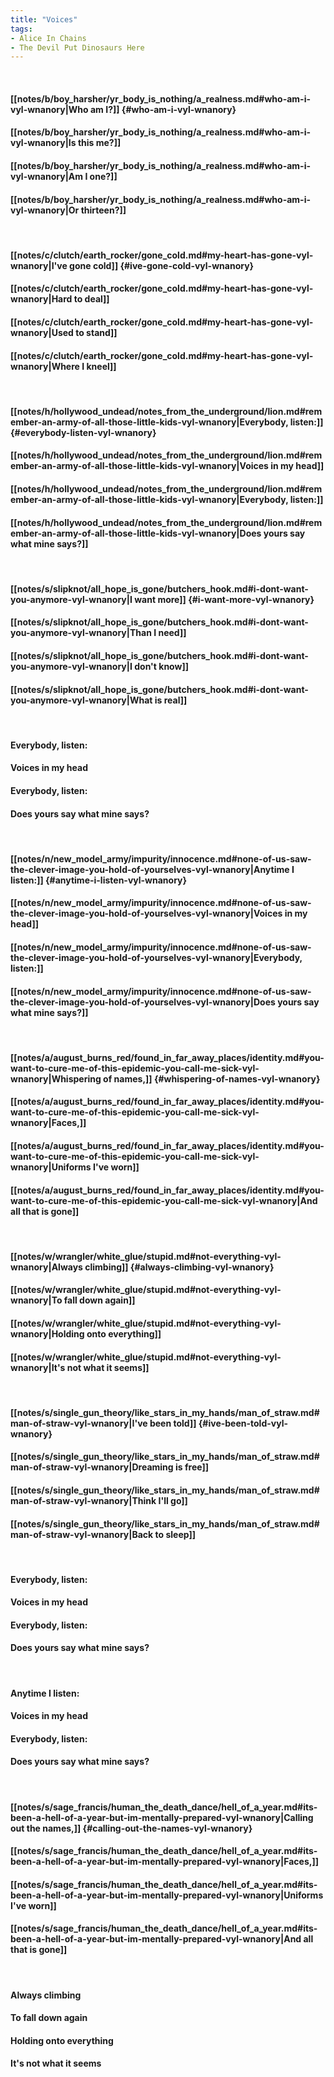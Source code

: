 ```yaml
---
title: "Voices"
tags:
- Alice In Chains
- The Devil Put Dinosaurs Here
---
```

&nbsp;
#### [[notes/b/boy_harsher/yr_body_is_nothing/a_realness.md#who-am-i-vyl-wnanory|Who am I?]] {#who-am-i-vyl-wnanory}
#### [[notes/b/boy_harsher/yr_body_is_nothing/a_realness.md#who-am-i-vyl-wnanory|Is this me?]]
#### [[notes/b/boy_harsher/yr_body_is_nothing/a_realness.md#who-am-i-vyl-wnanory|Am I one?]]
#### [[notes/b/boy_harsher/yr_body_is_nothing/a_realness.md#who-am-i-vyl-wnanory|Or thirteen?]]
&nbsp;
#### [[notes/c/clutch/earth_rocker/gone_cold.md#my-heart-has-gone-vyl-wnanory|I've gone cold]] {#ive-gone-cold-vyl-wnanory}
#### [[notes/c/clutch/earth_rocker/gone_cold.md#my-heart-has-gone-vyl-wnanory|Hard to deal]]
#### [[notes/c/clutch/earth_rocker/gone_cold.md#my-heart-has-gone-vyl-wnanory|Used to stand]]
#### [[notes/c/clutch/earth_rocker/gone_cold.md#my-heart-has-gone-vyl-wnanory|Where I kneel]]
&nbsp;
#### [[notes/h/hollywood_undead/notes_from_the_underground/lion.md#remember-an-army-of-all-those-little-kids-vyl-wnanory|Everybody, listen:]] {#everybody-listen-vyl-wnanory}
#### [[notes/h/hollywood_undead/notes_from_the_underground/lion.md#remember-an-army-of-all-those-little-kids-vyl-wnanory|Voices in my head]]
#### [[notes/h/hollywood_undead/notes_from_the_underground/lion.md#remember-an-army-of-all-those-little-kids-vyl-wnanory|Everybody, listen:]]
#### [[notes/h/hollywood_undead/notes_from_the_underground/lion.md#remember-an-army-of-all-those-little-kids-vyl-wnanory|Does yours say what mine says?]]
&nbsp;
#### [[notes/s/slipknot/all_hope_is_gone/butchers_hook.md#i-dont-want-you-anymore-vyl-wnanory|I want more]] {#i-want-more-vyl-wnanory}
#### [[notes/s/slipknot/all_hope_is_gone/butchers_hook.md#i-dont-want-you-anymore-vyl-wnanory|Than I need]]
#### [[notes/s/slipknot/all_hope_is_gone/butchers_hook.md#i-dont-want-you-anymore-vyl-wnanory|I don't know]]
#### [[notes/s/slipknot/all_hope_is_gone/butchers_hook.md#i-dont-want-you-anymore-vyl-wnanory|What is real]]
&nbsp;
#### Everybody, listen:
#### Voices in my head
#### Everybody, listen:
#### Does yours say what mine says?
&nbsp;
#### [[notes/n/new_model_army/impurity/innocence.md#none-of-us-saw-the-clever-image-you-hold-of-yourselves-vyl-wnanory|Anytime I listen:]] {#anytime-i-listen-vyl-wnanory}
#### [[notes/n/new_model_army/impurity/innocence.md#none-of-us-saw-the-clever-image-you-hold-of-yourselves-vyl-wnanory|Voices in my head]]
#### [[notes/n/new_model_army/impurity/innocence.md#none-of-us-saw-the-clever-image-you-hold-of-yourselves-vyl-wnanory|Everybody, listen:]]
#### [[notes/n/new_model_army/impurity/innocence.md#none-of-us-saw-the-clever-image-you-hold-of-yourselves-vyl-wnanory|Does yours say what mine says?]]
&nbsp;
#### [[notes/a/august_burns_red/found_in_far_away_places/identity.md#you-want-to-cure-me-of-this-epidemic-you-call-me-sick-vyl-wnanory|Whispering of names,]] {#whispering-of-names-vyl-wnanory}
#### [[notes/a/august_burns_red/found_in_far_away_places/identity.md#you-want-to-cure-me-of-this-epidemic-you-call-me-sick-vyl-wnanory|Faces,]]
#### [[notes/a/august_burns_red/found_in_far_away_places/identity.md#you-want-to-cure-me-of-this-epidemic-you-call-me-sick-vyl-wnanory|Uniforms I've worn]]
#### [[notes/a/august_burns_red/found_in_far_away_places/identity.md#you-want-to-cure-me-of-this-epidemic-you-call-me-sick-vyl-wnanory|And all that is gone]]
&nbsp;
#### [[notes/w/wrangler/white_glue/stupid.md#not-everything-vyl-wnanory|Always climbing]] {#always-climbing-vyl-wnanory}
#### [[notes/w/wrangler/white_glue/stupid.md#not-everything-vyl-wnanory|To fall down again]]
#### [[notes/w/wrangler/white_glue/stupid.md#not-everything-vyl-wnanory|Holding onto everything]]
#### [[notes/w/wrangler/white_glue/stupid.md#not-everything-vyl-wnanory|It's not what it seems]]
&nbsp;
#### [[notes/s/single_gun_theory/like_stars_in_my_hands/man_of_straw.md#man-of-straw-vyl-wnanory|I've been told]] {#ive-been-told-vyl-wnanory}
#### [[notes/s/single_gun_theory/like_stars_in_my_hands/man_of_straw.md#man-of-straw-vyl-wnanory|Dreaming is free]]
#### [[notes/s/single_gun_theory/like_stars_in_my_hands/man_of_straw.md#man-of-straw-vyl-wnanory|Think I'll go]]
#### [[notes/s/single_gun_theory/like_stars_in_my_hands/man_of_straw.md#man-of-straw-vyl-wnanory|Back to sleep]]
&nbsp;
#### Everybody, listen:
#### Voices in my head
#### Everybody, listen:
#### Does yours say what mine says?
&nbsp;
#### Anytime I listen:
#### Voices in my head
#### Everybody, listen:
#### Does yours say what mine says?
&nbsp;
#### [[notes/s/sage_francis/human_the_death_dance/hell_of_a_year.md#its-been-a-hell-of-a-year-but-im-mentally-prepared-vyl-wnanory|Calling out the names,]] {#calling-out-the-names-vyl-wnanory}
#### [[notes/s/sage_francis/human_the_death_dance/hell_of_a_year.md#its-been-a-hell-of-a-year-but-im-mentally-prepared-vyl-wnanory|Faces,]]
#### [[notes/s/sage_francis/human_the_death_dance/hell_of_a_year.md#its-been-a-hell-of-a-year-but-im-mentally-prepared-vyl-wnanory|Uniforms I've worn]]
#### [[notes/s/sage_francis/human_the_death_dance/hell_of_a_year.md#its-been-a-hell-of-a-year-but-im-mentally-prepared-vyl-wnanory|And all that is gone]]
&nbsp;
#### Always climbing
#### To fall down again
#### Holding onto everything
#### It's not what it seems
